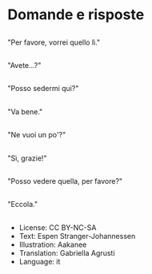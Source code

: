 # Domande e risposte

##
"Per favore, vorrei quello lì."

##
"Avete...?"

##
"Posso sedermi qui?"

##
"Va bene."

##
"Ne vuoi un po'?"

##
"Sì, grazie!"

##
"Posso vedere quella, per favore?"

##
"Eccola."

##
* License: CC BY-NC-SA
* Text: Espen Stranger-Johannessen
* Illustration: Aakanee
* Translation: Gabriella Agrusti
* Language: it
